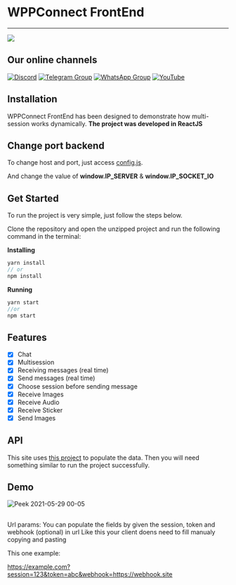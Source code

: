 # WPPConnect FrontEnd
----

<img src="https://img.shields.io/static/v1?label=FrontEnd&message=WPPConnect&color=007AF3&style=for-the-badge&logo=ghost"/>

## Our online channels

[![Discord](https://img.shields.io/discord/844351092758413353?color=blueviolet&label=Discord&logo=discord&style=flat)](https://discord.gg/JU5JGGKGNG)
[![Telegram Group](https://img.shields.io/badge/Telegram-Group-32AFED?logo=telegram)](https://t.me/wppconnect)
[![WhatsApp Group](https://img.shields.io/badge/WhatsApp-Group-25D366?logo=whatsapp)](https://chat.whatsapp.com/LJaQu6ZyNvnBPNAVRbX00K)
[![YouTube](https://img.shields.io/youtube/channel/subscribers/UCD7J9LG08PmGQrF5IS7Yv9A?label=YouTube)](https://www.youtube.com/c/wppconnect)

## Installation

WPPConnect FrontEnd has been designed to demonstrate how multi-session works dynamically. **The project was developed in ReactJS**

## Change port backend

To change host and port, just access [config.js](/public/config.js).

And change the value of **window.IP_SERVER** & **window.IP_SOCKET_IO**

## Get Started
To run the project is very simple, just follow the steps below.

Clone the repository and open the unzipped project and run the following command in the terminal:


**Installing**

```jsx
yarn install
// or
npm install
```

**Running**

```jsx
yarn start
//or
npm start
```

## Features

- [x] Chat
- [x] Multisession
- [x] Receiving messages (real time)
- [x] Send messages (real time)
- [x] Choose session before sending message
- [x] Receive Images
- [x] Receive Audio
- [x] Receive Sticker
- [x] Send Images

## API

This site uses [this project](https://github.com/wppconnect-team/wppconnect-server/) to populate the data. Then you will need something similar to run the project successfully.

## Demo
![Peek 2021-05-29 00-05](https://user-images.githubusercontent.com/40338524/120056309-aa5b0180-c011-11eb-848b-94569c32a8c6.gif)


##
Url params:
You can populate the fields by given the session, token and webhook (optional) in url
Like this your client doens need to fill manualy copying and pasting

This one example:

https://example.com?session=123&token=abc&webhook=https://webhook.site
